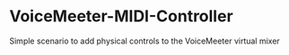 # VoiceMeeter-MIDI-Controller
Simple scenario to add physical controls to the VoiceMeeter virtual mixer
